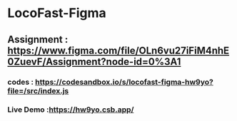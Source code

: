 # LocoFast-Figma
## Assignment : https://www.figma.com/file/OLn6vu27iFiM4nhE0ZuevF/Assignment?node-id=0%3A1
### codes : https://codesandbox.io/s/locofast-figma-hw9yo?file=/src/index.js
### Live Demo :https://hw9yo.csb.app/

